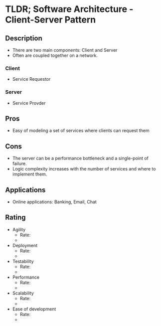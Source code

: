 # TLDR; Software Architecture - Client-Server Pattern

## Description

- There are two main components: Client and Server
- Often are coupled together on a network.

### Client

- Service Requestor

### Server

- Service Provder

## Pros

- Easy of modeling a set of services where clients can request them

## Cons

- The server can be a performance bottleneck and a single-point of failure.
- Logic complexity increases with the number of services and where to implement them.

## Applications

- Online applications: Banking, Email, Chat

## Rating

- Agility
  - Rate:
  -
- Deployment
  - Rate:
  -
- Testability
  - Rate:
  -
- Performance
  - Rate:
  -
- Scalability
  - Rate:
  -
- Ease of development
  - Rate:
  -
